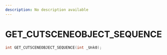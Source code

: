 ```yaml
---
description: No description available 
---
```


# GET_CUTSCENEOBJECT_SEQUENCE

```cpp
int GET_CUTSCENEOBJECT_SEQUENCE(int _Unk0);
```